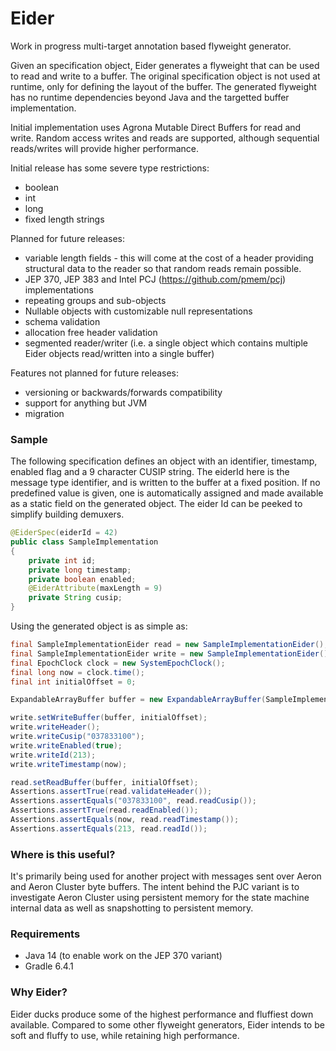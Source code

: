 # Eider

Work in progress multi-target annotation based flyweight generator.

Given an specification object, Eider generates a flyweight that can be used to read and write to a buffer. The original specification object is not used at runtime, only for defining the layout of the buffer. The generated flyweight has no runtime dependencies beyond Java and the targetted buffer implementation.

Initial implementation uses Agrona Mutable Direct Buffers for read and write. Random access writes and reads are supported, although sequential reads/writes will provide higher performance. 

Initial release has some severe type restrictions:

- boolean
- int
- long
- fixed length strings

Planned for future releases:

- variable length fields - this will come at the cost of a header providing structural data to the reader so that random reads remain possible.
- JEP 370, JEP 383 and Intel PCJ (https://github.com/pmem/pcj) implementations 
- repeating groups and sub-objects
- Nullable objects with customizable null representations 
- schema validation
- allocation free header validation
- segmented reader/writer (i.e. a single object which contains multiple Eider objects read/written into a single buffer)

Features not planned for future releases:

- versioning or backwards/forwards compatibility
- support for anything but JVM
- migration

### Sample

The following specification defines an object with an identifier, timestamp, enabled flag and a 9 character CUSIP string. The eiderId here is the message type identifier, and is written to the buffer at a fixed position. If no predefined value is given, one is automatically assigned and made available as a static field on the generated object. The eider Id can be peeked to simplify building demuxers. 

```java
@EiderSpec(eiderId = 42)
public class SampleImplementation
{
    private int id;
    private long timestamp;
    private boolean enabled;
    @EiderAttribute(maxLength = 9)
    private String cusip;
}
```

Using the generated object is as simple as:

```java
final SampleImplementationEider read = new SampleImplementationEider();
final SampleImplementationEider write = new SampleImplementationEider();
final EpochClock clock = new SystemEpochClock();
final long now = clock.time();
final int initialOffset = 0;

ExpandableArrayBuffer buffer = new ExpandableArrayBuffer(SampleImplementationEider.BUFFER_LENGTH);

write.setWriteBuffer(buffer, initialOffset);
write.writeHeader();
write.writeCusip("037833100");
write.writeEnabled(true);
write.writeId(213);
write.writeTimestamp(now);

read.setReadBuffer(buffer, initialOffset);
Assertions.assertTrue(read.validateHeader());
Assertions.assertEquals("037833100", read.readCusip());
Assertions.assertTrue(read.readEnabled());
Assertions.assertEquals(now, read.readTimestamp());
Assertions.assertEquals(213, read.readId());
```

### Where is this useful?

It's primarily being used for another project with messages sent over Aeron and Aeron Cluster byte buffers. The intent behind the PJC variant is to investigate Aeron Cluster using persistent memory for the state machine internal data as well as snapshotting to persistent memory.

### Requirements

- Java 14 (to enable work on the JEP 370 variant)
- Gradle 6.4.1

### Why Eider?

Eider ducks produce some of the highest performance and fluffiest down available. Compared to some other flyweight generators, Eider intends to be soft and fluffy to use, while retaining high performance.